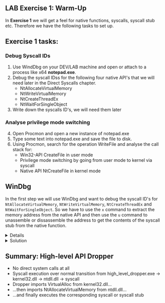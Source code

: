 ## LAB Exercise 1: Warm-Up
In **Exercise 1** we will get a feel for native functions, syscalls, syscall stub etc. Therefore we have the following tasks to set up. 

## Exercise 1 tasks:
### Debug Syscall IDs
1. Use WindDbg on your DEV/LAB machine and open or attach to a process like x64 **notepad.exe**.
2. Debug the syscall IDss for the following four native API's that we will need later in the Direct Syscalls chapter.
     - NtAllocateVirtualMemory
     - NtWriteVirtualMemory
     - NtCreateThreadEx
     - NtWaitForSingleObject
3. Write down the syscalls ID's, we will need them later 

### Analyse privilege mode switching
4. Open Procmon and open a new instance of notepad.exe
5. Type some text into notepad.exe and save the file to disk.
6. Using Procmon, search for the operation WriteFile and analyse the call stack for:
     - Win32-API CreateFile in user mode
     - Privilege mode switching by going from user mode to kernel via syscall 
     - Native API NtCreateFile in kernel mode   


## WinDbg
In the first step we will use WinDbg and want to debug the syscall ID's for ``NtAllocateVirtualMemory``, ``NtWriteVirtualMemory``, ``NtCreateThreadEx`` and ``NtWaitForSingleObject``. So we have to use the ``x`` command to extract the memory address from the native API and then use the ``u`` command to unassemble or dissassemble the address to get the contents of the syscall stub from the native function.
<details>
    
**WinDbg**  
```
x ntdll!NtAPI
u memory address 
```
```
x ntdll!NtAllocateVirtualMemory
u 00007ff8`c318d350
```
</details>
    
<details>
    <summary>Solution</summary>  
![image](https://github.com/VirtualAlllocEx/DEFCON-31-Syscalls-Workshop/assets/50073731/239788f1-b172-493c-a0e9-7807975ddc54)
</details>




    
## Summary: High-level API Dropper
- No direct system calls at all
- Syscall execution over normal transition from high_level_dropper.exe -> kernel32.dll -> ntdll.dll -> syscall
- Dropper imports VirtualAlloc from kernel32.dll...
- ...then imports NtAllocateVirtualMemory from ntdll.dll...
- ...and finally executes the corresponding syscall or syscall stub


